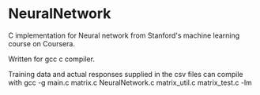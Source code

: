 # NeuralNetwork

C implementation for Neural network from Stanford's machine learning course on Coursera. 

Written for gcc c compiler.

Training data and actual responses supplied in the csv files
can compile with
gcc -g main.c matrix.c NeuralNetwork.c matrix_util.c matrix_test.c -lm
